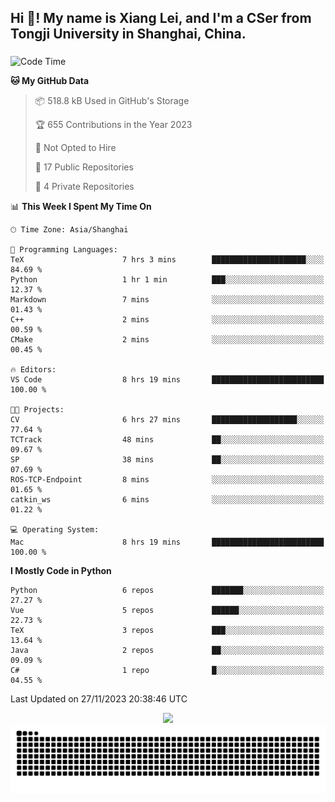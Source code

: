 <h2 align="left">Hi 👋! My name is Xiang Lei, and I'm a CSer from Tongji University in Shanghai, China.</h2>

###

<!--START_SECTION:waka-->
![Code Time](http://img.shields.io/badge/Code%20Time-305%20hrs%2056%20mins-blue)

**🐱 My GitHub Data** 

> 📦 518.8 kB Used in GitHub's Storage 
 > 
> 🏆 655 Contributions in the Year 2023
 > 
> 🚫 Not Opted to Hire
 > 
> 📜 17 Public Repositories 
 > 
> 🔑 4 Private Repositories 
 > 
📊 **This Week I Spent My Time On** 

```text
🕑︎ Time Zone: Asia/Shanghai

💬 Programming Languages: 
TeX                      7 hrs 3 mins        █████████████████████░░░░   84.69 % 
Python                   1 hr 1 min          ███░░░░░░░░░░░░░░░░░░░░░░   12.37 % 
Markdown                 7 mins              ░░░░░░░░░░░░░░░░░░░░░░░░░   01.43 % 
C++                      2 mins              ░░░░░░░░░░░░░░░░░░░░░░░░░   00.59 % 
CMake                    2 mins              ░░░░░░░░░░░░░░░░░░░░░░░░░   00.45 % 

🔥 Editors: 
VS Code                  8 hrs 19 mins       █████████████████████████   100.00 % 

🐱‍💻 Projects: 
CV                       6 hrs 27 mins       ███████████████████░░░░░░   77.64 % 
TCTrack                  48 mins             ██░░░░░░░░░░░░░░░░░░░░░░░   09.67 % 
SP                       38 mins             ██░░░░░░░░░░░░░░░░░░░░░░░   07.69 % 
ROS-TCP-Endpoint         8 mins              ░░░░░░░░░░░░░░░░░░░░░░░░░   01.65 % 
catkin_ws                6 mins              ░░░░░░░░░░░░░░░░░░░░░░░░░   01.22 % 

💻 Operating System: 
Mac                      8 hrs 19 mins       █████████████████████████   100.00 % 
```

**I Mostly Code in Python** 

```text
Python                   6 repos             ███████░░░░░░░░░░░░░░░░░░   27.27 % 
Vue                      5 repos             ██████░░░░░░░░░░░░░░░░░░░   22.73 % 
TeX                      3 repos             ███░░░░░░░░░░░░░░░░░░░░░░   13.64 % 
Java                     2 repos             ██░░░░░░░░░░░░░░░░░░░░░░░   09.09 % 
C#                       1 repo              █░░░░░░░░░░░░░░░░░░░░░░░░   04.55 % 
```




 Last Updated on 27/11/2023 20:38:46 UTC
<!--END_SECTION:waka-->

<div align="center">
  <img src="https://github-readme-stats.vercel.app/api?username=Lei00764&show_icons=true&theme=radical" />
 </div>

 <div align="center">

<picture>
  <source media="(prefers-color-scheme: dark)" srcset="https://raw.githubusercontent.com/Lei00764/Lei00764/output/github-contribution-grid-snake-dark.svg">
  <source media="(prefers-color-scheme: light)" srcset="https://raw.githubusercontent.com/Lei00764/Lei00764/output/github-contribution-grid-snake.svg">
  <img alt="github contribution grid snake animation" src="https://raw.githubusercontent.com/Lei00764/Lei00764/output/github-contribution-grid-snake.svg">
</picture>

</div>




